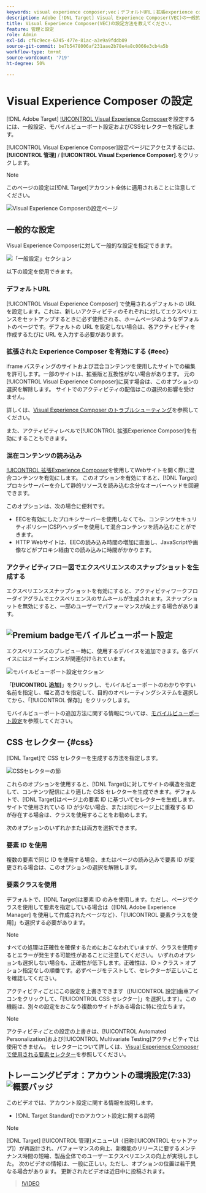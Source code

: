 ```yaml
---
keywords: visual experience composer;vec；デフォルトURL；拡張experience composer;eec；混合コンテンツ；エクスペリエンススナップショット；モバイルビューポート；css;cssセレクター
description: Adobe [!DNL Target] Visual Experience Composer(VEC)の一般的な設定、モバイルビューポート設定およびCSSセレクターを指定して、セレクターを設定する方法について説明します。
title: Visual Experience Composer(VEC)の設定方法を教えてください。
feature: 管理と設定
role: Admin
exl-id: cf6c9ece-6745-477e-81ac-a3e9a9fddb09
source-git-commit: be7b5478006af231aae2b78e4a8c0066e3cb4a5b
workflow-type: tm+mt
source-wordcount: '719'
ht-degree: 50%

---
```


# Visual Experience Composer の設定

[!DNL Adobe Target] [!UICONTROL Visual Experience Composer](VEC)を設定するには、一般設定、モバイルビューポート設定およびCSSセレクターを指定します。

[!UICONTROL Visual Experience Composer]設定ページにアクセスするには、**[!UICONTROL 管理]** / **[!UICONTROL Visual Experience Composer].**&#x200B;をクリックします。

>[!NOTE]
>
>このページの設定は[!DNL Target]アカウント全体に適用されることに注意してください。

![Visual Experience Composerの設定ページ](/help/administrating-target/assets/vec.png)

## 一般的な設定

Visual Experience Composerに対して一般的な設定を指定できます。

![「一般設定」セクション](/help/administrating-target/assets/general-settings.png)

以下の設定を使用できます。

### デフォルトURL

[!UICONTROL Visual Experience Composer] で使用されるデフォルトの URL を設定します。これは、新しいアクティビティのそれぞれに対してエクスペリエンスをセットアップするときに必ず使用される、ホームページのようなデフォルトのページです。デフォルトの URL を設定しない場合は、各アクティビティを作成するたびに URL を入力する必要があります。

### 拡張された Experience Composer を有効にする {#eec}

iframe バスティングのサイトおよび混合コンテンツを使用したサイトでの編集を許可します。一部のサイトは、拡張版と互換性がない場合があります。 元の[!UICONTROL Visual Experience Composer]に戻す場合は、このオプションの選択を解除します。 サイトでのアクティビティの配信はこの選択の影響を受けません。

詳しくは、[Visual Experience Composer のトラブルシューティング](/help/c-experiences/c-visual-experience-composer/r-troubleshoot-composer/troubleshoot-composer.md)を参照してください。

また、アクティビティレベルで[!UICONTROL 拡張Experience Composer]を有効にすることもできます。

### 混在コンテンツの読み込み

[!UICONTROL 拡張Experience Composer](EEC)を使用してWebサイトを開く際に混合コンテンツを有効にします。 このオプションを有効にすると、[!DNL Target]プロキシサーバーを介して静的リソースを読み込む余分なオーバーヘッドを回避できます。

このオプションは、次の場合に便利です。

* EECを有効にしたプロキシサーバーを使用しなくても、コンテンツセキュリティポリシー(CSP)ヘッダーを使用して混合コンテンツを読み込むことができます。
* HTTP Webサイトは、EECの読み込み時間の増加に直面し、JavaScriptや画像などがプロキシ経由での読み込みに時間がかかります。

### アクティビティフロー図でエクスペリエンスのスナップショットを生成する

エクスペリエンススナップショットを有効にすると、アクティビティワークフローダイアグラムでエクスペリエンスのサムネールが生成されます。スナップショットを無効にすると、一部のユーザーでパフォーマンスが向上する場合があります。

## ![Premium badgeモバ](/help/assets/premium.png) イルビューポート設定

エクスペリエンスのプレビュー時に、使用するデバイスを追加できます。各デバイスにはオーディエンスが関連付けられています。

![モバイルビューポート設定セクション](/help/administrating-target/assets/mobile-viewport-configuration.png)

「**[!UICONTROL 追加]**」をクリックし、モバイルビューポートのわかりやすい名前を指定し、幅と高さを指定して、目的のオペレーティングシステムを選択してから、「[!UICONTROL 保存]」をクリックします。

モバイルビューポートの追加方法に関する情報については、[モバイルビューポート設定](/help/c-experiences/c-visual-experience-composer/mobile-viewports.md)を参照してください。

## CSS セレクター {#css}

[!DNL Target]で CSS セレクターを生成する方法を指定します。

![CSSセレクターの節](/help/administrating-target/assets/css-selectors.png)

これらのオプションを使用すると、[!DNL Target]に対してサイトの構造を指定して、コンテンツ配信により適した CSS セレクターを生成できます。デフォルトで、[!DNL Target]はページ上の要素 ID に基づいてセレクターを生成します。サイトで使用されている ID が少ない場合、または同じページ上に重複する ID が存在する場合は、クラスを使用することをお勧めします。

次のオプションのいずれかまたは両方を選択できます。

### 要素 ID を使用

複数の要素で同じ ID を使用する場合、またはページの読み込みで要素 ID が変更される場合は、このオプションの選択を解除します。

### 要素クラスを使用

デフォルトで、[!DNL Target]は要素 ID のみを使用します。ただし、ページでクラスを使用して要素を指定している場合は（[!DNL Adobe Experience Manager] を使用して作成されたページなど）、「[!UICONTROL 要素クラスを使用]」も選択する必要があります。

>[!NOTE]
>
>すべての処理は正確性を確保するためにおこなわれていますが、クラスを使用するとエラーが発生する可能性があることに注意してください。 いずれのオプションも選択しない場合も、正確性が低下します。正確性は、ID > クラス > オプション指定なしの順番です。必ずページをテストして、セレクターが正しいことを確認してください。

アクティビティごとにこの設定を上書きできます（[!UICONTROL 設定]歯車アイコンをクリックして、「[!UICONTROL CSS セレクター]」を選択します）。この機能は、別々の設定をおこなう複数のサイトがある場合に特に役立ちます。

>[!NOTE]
>
>アクティビティごとの設定の上書きは、[!UICONTROL Automated Personalization]および[!UICONTROL Multivariate Testing]アクティビティでは使用できません。  セレクターについて詳しくは、[Visual Experience Composer で使用される要素セレクター](/help/c-experiences/c-visual-experience-composer/vec-selectors.md)を参照してください。

## トレーニングビデオ：アカウントの環境設定(7:33) ![概要バッジ](/help/assets/overview.png)

このビデオでは、アカウント設定に関する情報を説明します。

* [!DNL Target Standard]でのアカウント設定に関する説明

>[!NOTE]
>
>[!DNL Target] [!UICONTROL 管理]メニューUI（旧称[!UICONTROL セットアップ]）が再設計され、パフォーマンスの向上、新機能のリリースに要するメンテナンス時間の短縮、製品全体でのユーザーエクスペリエンスの向上が実現しました。 次のビデオの情報は、一般に正しい。ただし、オプションの位置は若干異なる場合があります。 更新されたビデオは近日中に投稿されます。

>[!VIDEO](https://video.tv.adobe.com/v/17379)
